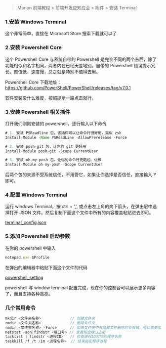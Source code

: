> Marion 前端教程 > 前端开发应知应会 > 附件 > 安装 Terminal

### 1.安装 Windows Terminal

这个非常简单，直接在 Microsoft Store 搜索下载就可以了

### 2.安装 Powershell Core

这个 Powershell Core 与系统自带的 Powershell 是完全不同的两个东西，除了功能相似和名字相同，两者内在已经天差地别。自带的 Powershell 错误提示冗长，颜值低，速度慢，总之就是特别不值得去用。

Powershell Core 下载地址：https://github.com/PowerShell/PowerShell/releases/tag/v7.0.1

软件安装没什么难度，按照提示一路点击就行。

### 3.安装 Powershell 相关插件

打开我们刚刚安装的 powershell，逐行输入以下命令

```java
# 1. 安装 PSReadline 包，该插件可以让命令行很好用，类似 zsh
Install-Module -Name PSReadLine -AllowPrerelease -Force

# 2. 安装 posh-git 包，让你的 git 更好用
Install-Module posh-git -Scope CurrentUser

# 3. 安装 oh-my-posh 包，让你的命令行更酷炫、优雅
Install-Module oh-my-posh -Scope CurrentUser
```

后两个包的来源不受系统信任，不用管它，如果让你选择是否信任，直接输入 Y 即可。

### 4.配置 Windows Terminal

运行 windows Terminal，按 ctrl + ',', 或点击左上角的向下箭头，在弹出层中选择打开 JSON 文件。然后复制下面这个文件中所有的内容覆盖粘贴进去即可。

[terminal_config.json](../configs/terminal_config.json)

### 5.添加 Powershell 启动参数

在你的 powershell 中输入

```javascript
notepad.exe $Profile
```

在弹出的编辑器中粘贴下面这个文件的代码

[powershell_setting](../configs/powershell_setting)

powershell 与 window terminal 配置完成，现在你的控制台可以展示更多内容了，而且支持各种高亮。

### 几个常用命令

```javascript
mkdir <文件夹名称>             // 创建文件夹
rmdir <文件夹名称>             // 删除文件夹
rmdir <文件夹名称> -Force      // 如果文件夹中有隐藏文件删除时会报错，所以需要加上-Force命令
netstat -aon|findstr <端口号> // 查看指定端口占用
tasklist | findstr <进程ID>   // 检查进程ID对应的程序名称
taskkill /f /t /im <进程名称>  // 结束指定程序进程
```
